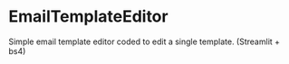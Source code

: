 # EmailTemplateEditor
Simple email template editor coded to edit a single template. (Streamlit + bs4)
